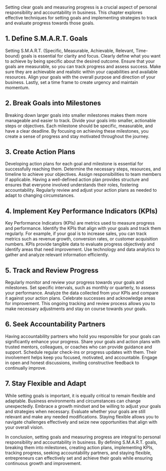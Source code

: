 
Setting clear goals and measuring progress is a crucial aspect of personal responsibility and accountability in business. This chapter explores effective techniques for setting goals and implementing strategies to track and evaluate progress towards those goals.

**1. Define S.M.A.R.T. Goals**
------------------------------

Setting S.M.A.R.T. (Specific, Measurable, Achievable, Relevant, Time-bound) goals is essential for clarity and focus. Clearly define what you want to achieve by being specific about the desired outcome. Ensure that your goals are measurable, so you can track progress and assess success. Make sure they are achievable and realistic within your capabilities and available resources. Align your goals with the overall purpose and direction of your business. Lastly, set a time frame to create urgency and maintain momentum.

**2. Break Goals into Milestones**
----------------------------------

Breaking down larger goals into smaller milestones makes them more manageable and easier to track. Divide your goals into smaller, actionable steps or objectives. Each milestone should be specific, measurable, and have a clear deadline. By focusing on achieving these milestones, you create a sense of progress and stay motivated throughout the journey.

**3. Create Action Plans**
--------------------------

Developing action plans for each goal and milestone is essential for successfully reaching them. Determine the necessary steps, resources, and timeline to achieve your objectives. Assign responsibilities to team members if applicable. Having a well-defined action plan provides structure and ensures that everyone involved understands their roles, fostering accountability. Regularly review and adjust your action plans as needed to adapt to changing circumstances.

**4. Implement Key Performance Indicators (KPIs)**
--------------------------------------------------

Key Performance Indicators (KPIs) are metrics used to measure progress and performance. Identify the KPIs that align with your goals and track them regularly. For example, if your goal is to increase sales, you can track metrics such as revenue growth, conversion rates, or customer acquisition numbers. KPIs provide tangible data to evaluate progress objectively and identify areas that need improvement. Use technology and data analytics to gather and analyze relevant information efficiently.

**5. Track and Review Progress**
--------------------------------

Regularly monitor and review your progress towards your goals and milestones. Set specific intervals, such as monthly or quarterly, to assess your performance. Analyze the data collected from your KPIs and compare it against your action plans. Celebrate successes and acknowledge areas for improvement. This ongoing tracking and review process allows you to make necessary adjustments and stay on course towards your goals.

**6. Seek Accountability Partners**
-----------------------------------

Having accountability partners who hold you responsible for your goals can significantly enhance your progress. Share your goals and action plans with trusted mentors, colleagues, or coaches who can provide guidance and support. Schedule regular check-ins or progress updates with them. Their involvement helps keep you focused, motivated, and accountable. Engage in open and honest discussions, inviting constructive feedback to continually improve.

**7. Stay Flexible and Adapt**
------------------------------

While setting goals is important, it is equally critical to remain flexible and adaptable. Business environments and circumstances can change unexpectedly. Embrace a growth mindset and be willing to adjust your goals and strategies when necessary. Evaluate whether your goals are still relevant and make any needed modifications. Staying flexible allows you to navigate challenges effectively and seize new opportunities that align with your overall vision.

In conclusion, setting goals and measuring progress are integral to personal responsibility and accountability in business. By defining S.M.A.R.T. goals, breaking them into milestones, creating action plans, implementing KPIs, tracking progress, seeking accountability partners, and staying flexible, entrepreneurs can effectively set and achieve their goals while ensuring continuous growth and improvement.
